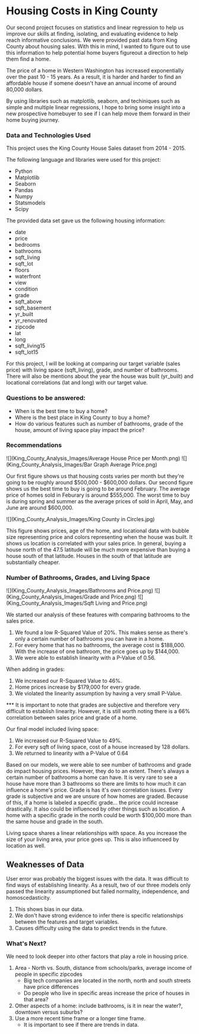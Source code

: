 # Housing Costs in King County

Our second project focuses on statistics and linear regression to help us improve our skills at finding, isolating, and evaluating evidence to help reach informative conclusions. We were provided past data from King County about housing sales. With this in mind, I wanted to figure out to use this information to help potential home buyers figureout a direction to help them find a home. 

The price of a home in Western Washington has increased exponentially over the past 10 - 15 years. As a result, it is harder and harder to find an affordable house if somene doesn't have an annual income of around 80,000 dollars. 

By using libraries such as matplotlib, seaborn, and techiniques such as simple and multiple linear regressions, I hope to bring some insight into a new prospective homebuyer to see if I can help move them forward in their home buying journey.  

### Data and Technologies Used

This project uses the King County House Sales dataset from 2014 - 2015. 

The following language and libraries were used for this project:

* Python
* Matplotlib
* Seaborn
* Pandas
* Numpy
* Statsmodels
* Scipy

The provided data set gave us the following housing information:

* date
* price
* bedrooms
* bathrooms
* sqft_living
* sqft_lot
* floors
* waterfront
* view
* condition
* grade
* sqft_above
* sqft_basement
* yr_built
* yr_renovated
* zipcode
* lat
* long
* sqft_living15
* sqft_lot15

For this project, I will be looking at comparing our target variable (sales price) with living space (sqft_living), grade, and number of bathrooms. There will also be mentions about the year the house was built (yr_built) and locational correlations (lat and long) with our target value. 

### Questions to be answered:

- When is the best time to buy a home?
- Where is the best place in King County to buy a home?
- How do various features such as number of bathrooms, grade of the house, amount of living space play impact the price? 


### Recommendations

![](King_County_Analysis_Images/Average House Price per Month.png)
![](King_County_Analysis_Images/Bar Graph Average Price.png)

Our first figure shows us that housing costs varies per month but they're going to be roughly around $500,000 - $600,000 dollars. Our second figure shows us the best time to buy is going to be around February. The average price of homes sold in Feburary is around $555,000. The worst time to buy is during spring and summer as the average prices of sold in April, May, and June are around $600,000.

![](King_County_Analysis_Images/King County in Circles.jpg)

This figure shows prices, age of the home, and locational data with bubble size representing price and colors representing when the house was built. It shows us location is correlated with your sales price. In general, buying a house north of the 47.5 latitude will be much more expensive than buying a house south of that latitude. Houses in the south of that latitude are substantially cheaper. 


### Number of Bathrooms, Grades, and Living Space

![](King_County_Analysis_Images/Bathrooms and Price.png)
![](King_County_Analysis_Images/Grade and Price.png)
![](King_County_Analysis_Images/Sqft Living and Price.png)

We started our analysis of these features with comparing bathrooms to the sales price.
1. We found a low R-Squared Value of 20%. This makes sense as there's only a certain number of bathrooms you can have in a home. 
2. For every home that has no bathrooms, the average cost is $188,000. With the increase of one bathroom, the price goes up by $144,000.
3. We were able to establish linearity with a P-Value of 0.56.

When adding in grades:
1. We increased our R-Squared Value to 46%.
2. Home prices increase by $179,000 for every grade.
3. We violated the linearity assumption by having a very small P-Value.

*** It is important to note that grades are subjective and therefore very difficult to establish linearity. However, it is still worth noting there is a 66% correlation between sales price and grade of a home.

Our final model included living space:
1. We increased our R-Squared Value to 49%.
2. For every sqft of living space, cost of a house increased by 128 dollars. 
3. We returned to linearity with a P-Value of 0.64

Based on our models, we were able to see number of bathrooms and grade do impact housing prices. However, they do to an extent. There's always a certain number of bathrooms a home can have. It is very rare to see a house have more than 3 bathrooms so there are limits to how much it can influence a home's price. Grade is has it's own correlation issues. Every grade is subjective and we are unsure of how homes are graded. Because of this, if a home is labeled a specific grade... the price could increase drastically. It also could be influenced by other things such as location. A home with a specific grade in the north could be worth $100,000 more than the same house and grade in the south. 

Living space shares a linear relationships with space. As you increase the size of your living area, your price goes up. This is also influenceed by location as well.

## Weaknesses of Data

User error was probably the biggest issues with the data. It was difficult to find ways of establishing linearity. As a result, two of our three models only passed the linearity assumptioned but failed normality, independence, and homoscedasticity.
1. This shows bias in our data.
2. We don't have strong evidence to infer there is specific relationships between the features and target variables. 
3. Causes difficulty using the data to predict trends in the future.


### What's Next?

We need to look deeper into other factors that play a role in housing price. 
1. Area - North vs. South, distance from schools/parks, average income of people in specific zipcodes
   - Big tech companies are located in the north, north and south streets have price differences
   - Do people who live in specific areas increase the price of houses in that area?
2. Other aspects of a home: include bathrooms, is it in near the water?, downtown versus suburbs?
3. Use a more recent time frame or a longer time frame. 
   - It is important to see if there are trends in data.